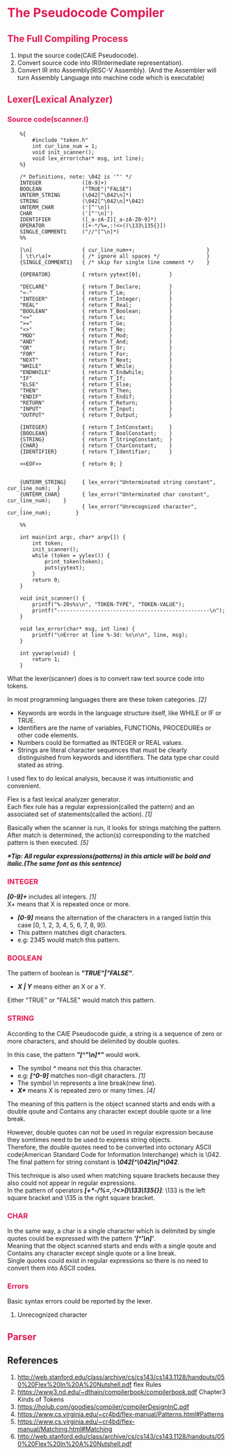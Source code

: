 <meta name="viewport" content="width=device-width, initial-scale=1">
<link rel="stylesheet" href="github-markdown.css">
<link href="https://cdn.bootcss.com/highlight.js/9.6.0/styles/atelier-lakeside-dark.min.css" rel="stylesheet"/>

<script src="https://cdn.bootcss.com/highlight.js/9.11.0/highlight.min.js"></script>
<script>hljs.initHighlightingOnLoad();</script>
<script src="https://cdn.bootcss.com/highlightjs-line-numbers.js/1.1.0/highlightjs-line-numbers.min.js"></script>
<script>hljs.initLineNumbersOnLoad();</script>


<h1 style="color: #E21951">The Pseudocode Compiler</h1>

<h2 style="color: #E21951; font-weight: bold">The Full Compiling Process</h2>

1. Input the source code(CAIE Pseudocode).  
2. Convert source code into IR(Intermediate representation).  
3. Convert IR into Assembly(RISC-V Assembly).
(And the Assembler will turn Assembly Language into machine code which is executable)  

<h2 style="color: #E21951; font-weight: bold">Lexer(Lexical Analyzer)</h2>

<h3 style="color: #E21951">Source code(scanner.l)</h3>


```
    %{
        #include "token.h"
        int cur_line_num = 1;
        void init_scanner();
        void lex_error(char* msg, int line);
    %}

    /* Definitions, note: \042 is '"' */
    INTEGER             ([0-9]+)
    BOOLEAN             ("TRUE"|"FALSE")
    UNTERM_STRING       (\042[^\042\n]*)
    STRING              (\042[^\042\n]*\042)
    UNTERM_CHAR         ('[^'\n])
    CHAR                ('[^'\n]')
    IDENTIFIER          ([_a-zA-Z][_a-zA-Z0-9]*)
    OPERATOR            ([+-*/%=,:!<>()\133\135{}])
    SINGLE_COMMENT1     ("//"[^\n]*)
    %%

    [\n]                { cur_line_num++;                       }
    [ \t\r\a]+          { /* ignore all spaces */               }
    {SINGLE_COMMENT1}   { /* skip for single line comment */    }

    {OPERATOR}          { return yytext[0];         }   

    "DECLARE"           { return T_Declare;         }
    "<-"                { return T_Lm;              }
    "INTEGER"           { return T_Integer;         }
    "REAL"              { return T_Real;            }
    "BOOLEAN"           { return T_Boolean;         }
    "<="                { return T_Le;              }
    ">="                { return T_Ge;              }
    "<>"                { return T_Ne;              }
    "MOD"               { return T_Mod;             }
    "AND"               { return T_And;             }
    "OR"                { return T_Or;              }
    "FOR"               { return T_For;             }
    "NEXT"              { return T_Next;            }
    "WHILE"             { return T_While;           }
    "ENDWHILE"          { return T_Endwhile;        }
    "IF"                { return T_If;              }
    "ELSE"              { return T_Else;            }
    "THEN"              { return T_Then;            }
    "ENDIF"             { return T_Endif;           }
    "RETURN"            { return T_Return;          }
    "INPUT"             { return T_Input;           }
    "OUTPUT"            { return T_Output;          }

    {INTEGER}           { return T_IntConstant;     }
    {BOOLEAN}           { return T_BoolConstant;    }
    {STRING}            { return T_StringConstant;  }
    {CHAR}              { return T_CharConstant;    }
    {IDENTIFIER}        { return T_Identifier;      }

    <<EOF>>             { return 0; }


    {UNTERM_STRING}     { lex_error("Unterminated string constant", cur_line_num);  }
    {UNTERM_CHAR}       { lex_error("Unterminated char constant", cur_line_num);    }
    .                   { lex_error("Unrecognized character", cur_line_num);        }

    %%

    int main(int argc, char* argv[]) {
        int token;
        init_scanner();
        while (token = yylex()) {
            print_token(token);
            puts(yytext);
        }
        return 0;
    }

    void init_scanner() {
        printf("%-20s%s\n", "TOKEN-TYPE", "TOKEN-VALUE");
        printf("-------------------------------------------------\n");
    }

    void lex_error(char* msg, int line) {
        printf("\nError at line %-3d: %s\n\n", line, msg);
    }

    int yywrap(void) {
        return 1;
    }
```

What the lexer(scanner) does is to convert raw text source code into tokens.  

In most programming languages there are these token categories. *[2]*
- Keywords are words in the language structure itself, like WHILE or IF or TRUE.
- Identifiers are the name of variables, FUNCTIONs, PROCEDUREs or other code elements.
- Numbers could be formatted as INTEGER or REAL values.
- Strings are literal character sequences that must be clearly distinguished from keywords and identifiers. The data type char could stated as string.

I used flex to do lexical analysis, because it was intuitionistic and convenient.

Flex is a fast lexical analyzer generator.   
Each flex rule has a regular expression(called the pattern) and an associated set of statements(called the action). *[1]*  

Basically when the scanner is run, it looks for strings matching the pattern. After match is determined, the action(s) corresponding to the matched pattern is then executed. *[5]*  

___*Tip: All regular expressions(patterns) in this article will be bold and italic.(The same font as this sentence)___

<h3 style="color: #E21951">INTEGER</h3>

___[0-9]+___ includes all integers. *[1]*  
X+ means that X is repeated once or more.  
- ___[0-9]___ means the alternation of the characters in a ranged list(in this case [0, 1, 2, 3, 4, 5, 6, 7, 8, 9]).  
- This pattern matches digit characters.  
- e.g: 2345 would match this pattern.

<h3 style="color: #E21951">BOOLEAN</h3>

The pattern of boolean is ___"TRUE"|"FALSE"___.  
- ___X | Y___ means either an X or a Y.  

Either "TRUE" or "FALSE" would match this pattern.


<h3 style="color: #E21951">STRING</h3>

According to the CAIE Pseudocode guide, a string is a sequence of zero or more characters, and should be delimited by double quotes.  

In this case, the pattern ___"[^"\n]*"___ would work.  
- The symbol ___^___ means not this this character.  
- e.g: ___[^0-9]___ matches non-digit characters. *[1]*  
- The symbol \n represents a line break(new line).  
- ___X*___ means X is repeated zero or many times. *[4]*  

The meaning of this pattern is the object scanned starts and ends with a double qoute and Contains any character except double quote or a line break.  

However, double quotes can not be used in regular expression because they somtimes need to be used to express string objects.  
Therefore, the double quotes need to be converted into octonary ASCII code(American Standard Code for Information Interchange) which is \042.  
The final pattern for string constant is ___\042[^\042\n]*\042___.  

This technique is also used when matching square brackets because they also could not appear in regular expressions.  
In the pattern of operators ___[+*-/%=,:!<>()\133\135{}]___: \133 is the left square bracket and \135 is the right square bracket.  

<h3 style="color: #E21951">CHAR</h3>

In the same way, a char is a single character which is delimited by single quotes could be expressed with the pattern ___'[^'\n]'___.  
Meaning that the object scanned starts and ends with a single qoute and Contains any character except single quote or a line break.  
Single quotes could exist in regular expressions so there is no need to convert them into ASCII codes.  

<h3 style="color: #E21951">Errors</h3>

Basic syntax errors could be reported by the lexer.  
1. Unrecognized character 

<h2 style="color: #E21951; font-weight: bold">Parser</h2>

## __References__
1. http://web.stanford.edu/class/archive/cs/cs143/cs143.1128/handouts/050%20Flex%20In%20A%20Nutshell.pdf flex Rules  
2. https://www3.nd.edu/~dthain/compilerbook/compilerbook.pdf Chapter3 Kinds of Tokens  
3. https://holub.com/goodies/compiler/compilerDesignInC.pdf  
4. https://www.cs.virginia.edu/~cr4bd/flex-manual/Patterns.html#Patterns
5. https://www.cs.virginia.edu/~cr4bd/flex-manual/Matching.html#Matching
6. http://web.stanford.edu/class/archive/cs/cs143/cs143.1128/handouts/050%20Flex%20In%20A%20Nutshell.pdf 
